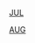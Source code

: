 [JUL](https://r3dbabyvamp.github.io/Paula-s-Website/YRS/2023/SUM/JUL)

[AUG](https://r3dbabyvamp.github.io/Paula-s-Website/YRS/2023/SUM/AUG)
